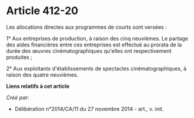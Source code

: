 # Article 412-20

Les allocations directes aux programmes de courts sont versées : 

1° Aux entreprises de production, à raison des cinq neuvièmes. Le partage des aides financières entre ces entreprises est
effectué au prorata de la durée des œuvres cinématographiques qu'elles ont respectivement produites ; 

2° Aux exploitants d'établissements de spectacles cinématographiques, à raison des quatre neuvièmes.

**Liens relatifs à cet article**

_Créé par_:

  - Délibération n°2014/CA/11 du 27 novembre 2014 - art., v. init.
